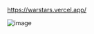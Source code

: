 https://warstars.vercel.app/




![image](https://user-images.githubusercontent.com/91896701/235271465-9315476f-4a28-4d52-8975-b962232a220a.png)
